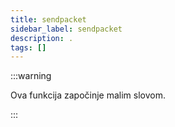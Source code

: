 ```yaml
---
title: sendpacket
sidebar_label: sendpacket
description: .
tags: []
---
```


:::warning

Ova funkcija započinje malim slovom.

:::
